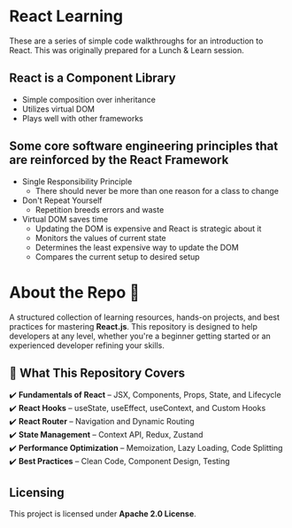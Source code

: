 # React Learning 

These are a series of simple code walkthroughs for an introduction to React.
This was originally prepared for a Lunch & Learn session.

## React is a Component Library
- Simple composition over inheritance 
- Utilizes virtual DOM
- Plays well with other frameworks
	
## Some core software engineering principles that are reinforced by the React Framework

- Single Responsibility Principle 
	- There should never be more than one reason for a class to change
- Don't Repeat Yourself 
	- Repetition breeds errors and waste
- Virtual DOM saves time
	- Updating the DOM is expensive and React is strategic about it
	- Monitors the values of current state
	- Determines the least expensive way to update the DOM
	- Compares the current setup to desired setup 	

# About the Repo 🚀  

A structured collection of learning resources, hands-on projects, and best practices for mastering **React.js**. This repository is designed to help developers at any level, whether you're a beginner getting started or an experienced developer refining your skills.  

## 📌 What This Repository Covers  

✔️ **Fundamentals of React** – JSX, Components, Props, State, and Lifecycle  
✔️ **React Hooks** – useState, useEffect, useContext, and Custom Hooks  
✔️ **React Router** – Navigation and Dynamic Routing  
✔️ **State Management** – Context API, Redux, Zustand  
✔️ **Performance Optimization** – Memoization, Lazy Loading, Code Splitting  
✔️ **Best Practices** – Clean Code, Component Design, Testing  

## Licensing
This project is licensed under **Apache 2.0 License**.
